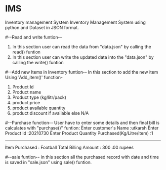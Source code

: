 # IMS
Inventory management System
Inventory Management System using python and Dataset in JSON format.

#--Read and write funtion--
1. In this section user can read the data from "data.json" by calling the read() funtion
2. In this section user can write the updated data into the "data.json" by calling the write() funtion

#--Add new Items in Inventory funtion--
In this section to add the new item Using 'Add_item()' function-
1. Product Id
2. Product name
3. Product type (kg/litr/pack)
4. product price
5. product available quantity
6. product discount if available else N/A

#--Purchase function--
User have to enter  some details and then final bill is calculates with "purchase()" funtion:
Ënter customer's Name :utkarsh
Ënter Product Id :20210730
Ënter Product Quantity Purchased(Kg/Litre/item) :1
*******************
Ïtem Purchased : Football
Total Billing Amount : 300 .00 rupees

#--sale funtion--
in this section all the purchased record with date and time is saved in "sale.json" using sale() funtion.

